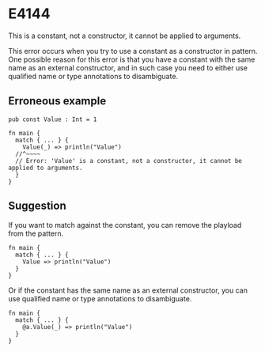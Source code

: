 # E4144

This is a constant, not a constructor, it cannot be applied to arguments.

This error occurs when you try to use a constant as a constructor in pattern.
One possible reason for this error is that you have a constant with the same
name as an external constructor, and in such case you need to either use
qualified name or type annotations to disambiguate.

## Erroneous example

```moonbit
pub const Value : Int = 1

fn main {
  match { ... } {
    Value(_) => println("Value")
  //^~~~~
  // Error: 'Value' is a constant, not a constructor, it cannot be applied to arguments.
  }
}
```

## Suggestion

If you want to match against the constant, you can remove the playload from the
pattern.

```moonbit
fn main {
  match { ... } {
    Value => println("Value")
  }
}
```

Or if the constant has the same name as an external constructor, you can use
qualified name or type annotations to disambiguate.

```moonbit
fn main {
  match { ... } {
    @a.Value(_) => println("Value")
  }
}
```
